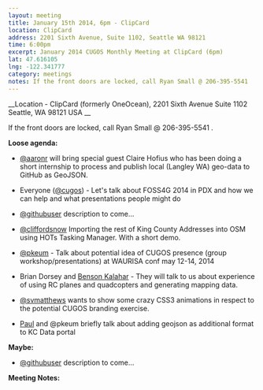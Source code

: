 ```yaml
---
layout: meeting
title: January 15th 2014, 6pm - ClipCard
location: ClipCard
address: 2201 Sixth Avenue, Suite 1102, Seattle WA 98121
time: 6:00pm
excerpt: January 2014 CUGOS Monthly Meeting at ClipCard (6pm)
lat: 47.616105
lng: -122.341777
category: meetings
notes: If the front doors are locked, call Ryan Small @ 206-395-5541
---
```


__Location -  ClipCard (formerly OneOcean), 2201 Sixth Avenue Suite 1102 Seattle, WA 98121 USA __

If the front doors are locked, call Ryan Small @ 206-395-5541 .

__Loose agenda:__

- [@aaronr](https://github.com/aaronr) will bring special guest Claire Hofius who has been doing a short internship to process and publish local (Langley WA) geo-data to GitHub as GeoJSON.
- Everyone ([@cugos](https://github.com/cugos)) - Let's talk about FOSS4G 2014 in PDX and how we can help and what presentations people might do

- [@githubuser](https://yoururl.com/) description to come...
- [@cliffordsnow](https://github.com/cliffordsnow) Importing the rest of King County Addresses into OSM using HOTs Tasking Manager. With a short demo.
- [@pkeum](https://github.com/keum) - Talk about potential idea of CUGOS presence (group workshop/presentations) at WAURISA conf may 12-14, 2014
- Brian Dorsey and [Benson Kalahar](http://www.youtube.com/user/bensonk42/videos)  - They will talk to us about experience of using RC planes and quadcopters and generating mapping data.
- [@svmatthews](https://github.com/svmatthews) wants to show some crazy CSS3 animations in respect to the potential CUGOS branding exercise.
- [Paul](https://github.com/mccombsp-kingco) and @pkeum briefly talk about adding geojson as additional format to KC Data portal

__Maybe:__

- [@githubuser](https://yoururl.com/) description to come...

__Meeting Notes:__

